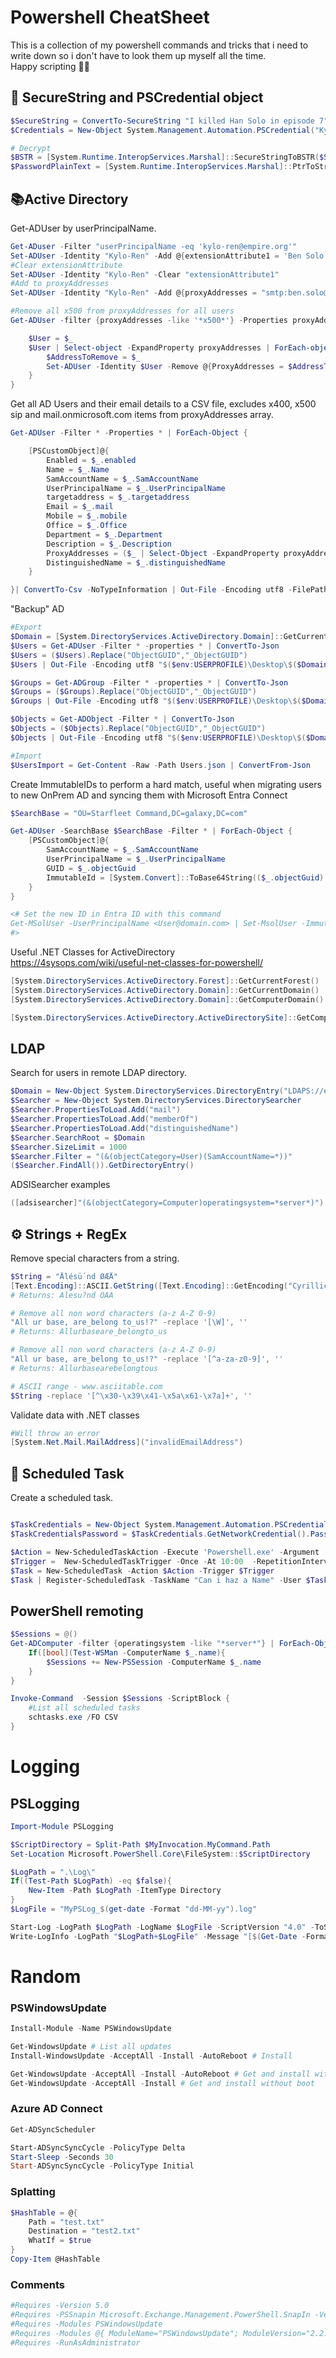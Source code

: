# Powershell CheatSheet

This is a collection of my powershell commands and tricks that i need to write down so i don't have to look them up myself all the time.<br>
Happy scripting 🧑‍💻

## 🔐 SecureString and PSCredential object

```powershell
$SecureString = ConvertTo-SecureString "I killed Han Solo in episode 7" -AsPlainText -Force
$Credentials = New-Object System.Management.Automation.PSCredential("Kylo Ren", $SecureString)

# Decrypt
$BSTR = [System.Runtime.InteropServices.Marshal]::SecureStringToBSTR($SecureString)
$PasswordPlainText = [System.Runtime.InteropServices.Marshal]::PtrToStringAuto($BSTR)
```

## 📚Active Directory

Get-ADUser by userPrincipalName.

```powershell
Get-ADuser -Filter "userPrincipalName -eq 'kylo-ren@empire.org'"
Set-ADUser -Identity "Kylo-Ren" -Add @{extensionAttribute1 = 'Ben Solo' }
#Clear extensionAttribute
Set-ADUser -Identity "Kylo-Ren" -Clear "extensionAttribute1"
#Add to proxyAddresses
Set-ADUser -Identity "Kylo-Ren" -Add @{proxyAddresses = "smtp:ben.solo@empire.org" }

#Remove all x500 from proxyAddresses for all users
Get-ADUser -filter {proxyAddresses -like '*x500*'} -Properties proxyAddresses | ForEach-Object{

    $User = $_
    $User | Select-object -ExpandProperty proxyAddresses | ForEach-object {
        $AddressToRemove = $_
        Set-ADUser -Identity $User -Remove @{ProxyAddresses = $AddressToRemove}
    }
}
```

Get all AD Users and their email details to a CSV file, excludes x400, x500 sip and mail.onmicrosoft.com items from proxyAddresses array.

```powershell
Get-ADUser -Filter * -Properties * | ForEach-Object {

    [PSCustomObject]@{
        Enabled = $_.enabled
        Name = $_.Name
        SamAccountName = $_.SamAccountName
        UserPrincipalName = $_.UserPrincipalName
        targetaddress = $_.targetaddress
        Email = $_.mail
        Mobile = $_.mobile
        Office = $_.Office
        Department = $_.Department
        Description = $_.Description
        ProxyAddresses = ($_ | Select-Object -ExpandProperty proxyAddresses | Where-Object{$_ -notmatch "sip:" -and $_ -notmatch "x500:" -and $_ -notmatch "x400:" -and $_ -notmatch "@*.mail.onmicrosoft.com"}) -join ";"
        DistinguishedName = $_.distinguishedName
    }

}| ConvertTo-Csv -NoTypeInformation | Out-File -Encoding utf8 -FilePath "$($env:USERPROFILE)\Documents\$($env:COMPUTERNAME)_UsersExport_$(Get-Date -Format "dd_MM_yyyy_hh_mm_ss").csv"
```

"Backup" AD

```powershell
#Export
$Domain = [System.DirectoryServices.ActiveDirectory.Domain]::GetCurrentDomain()
$Users = Get-ADUser -Filter * -properties * | ConvertTo-Json
$Users = ($Users).Replace("ObjectGUID","_ObjectGUID")
$Users | Out-File -Encoding utf8 "$($env:USERPROFILE)\Desktop\$($Domain.PdcRoleOwner)_users.json"

$Groups = Get-ADGroup -Filter * -properties * | ConvertTo-Json
$Groups = ($Groups).Replace("ObjectGUID","_ObjectGUID")
$Groups | Out-File -Encoding utf8 "$($env:USERPROFILE)\Desktop\$($Domain.PdcRoleOwner)_groups.json"

$Objects = Get-ADObject -Filter * | ConvertTo-Json
$Objects = ($Objects).Replace("ObjectGUID","_ObjectGUID")
$Objects | Out-File -Encoding utf8 "$($env:USERPROFILE)\Desktop\$($Domain.PdcRoleOwner)_objects.json"

#Import
$UsersImport = Get-Content -Raw -Path Users.json | ConvertFrom-Json
```

Create ImmutableIDs to perform a hard match, useful when migrating users to new OnPrem AD and syncing them with Microsoft Entra Connect
```powershell
$SearchBase = "OU=Starfleet Command,DC=galaxy,DC=com"

Get-ADUser -SearchBase $SearchBase -Filter * | ForEach-Object {
    [PSCustomObject]@{
        SamAccountName = $_.SamAccountName
        UserPrincipalName = $_.UserPrincipalName
        GUID = $_.objectGuid
        ImmutableId = [System.Convert]::ToBase64String(($_.objectGuid).ToByteArray())
    }
}

<# Set the new ID in Entra ID with this command
Get-MSolUser -UserPrincipalName <User@domain.com> | Set-MsolUser -ImmutableId <ImmutableId>
#>

```

Useful .NET Classes for ActiveDirectory<br>
https://4sysops.com/wiki/useful-net-classes-for-powershell/

```powershell
[System.DirectoryServices.ActiveDirectory.Forest]::GetCurrentForest()
[System.DirectoryServices.ActiveDirectory.Domain]::GetCurrentDomain()
[System.DirectoryServices.ActiveDirectory.Domain]::GetComputerDomain()

[System.DirectoryServices.ActiveDirectory.ActiveDirectorySite]::GetComputerSite()
```


## LDAP

Search for users in remote LDAP directory.

```powershell
$Domain = New-Object System.DirectoryServices.DirectoryEntry("LDAPS://empire.base:636",'kylo-ren','DadSlayerEP7')
$Searcher = New-Object System.DirectoryServices.DirectorySearcher
$Searcher.PropertiesToLoad.Add("mail")
$Searcher.PropertiesToLoad.Add("memberOf")
$Searcher.PropertiesToLoad.Add("distinguishedName")
$Searcher.SearchRoot = $Domain
$Searcher.SizeLimit = 1000
$Searcher.Filter = "(&(objectCategory=User)(SamAccountName=*))"
($Searcher.FindAll()).GetDirectoryEntry()
```

ADSISearcher examples

```powershell
([adsisearcher]"(&(objectCategory=Computer)operatingsystem=*server*)").FindAll()
```

## ⚙️ Strings + RegEx

Remove special characters from a string.

```powershell
$String = "Ålésü´nd ØÆÅ"
[Text.Encoding]::ASCII.GetString([Text.Encoding]::GetEncoding("Cyrillic").GetBytes($String))
# Returns: Alesu?nd OAA

# Remove all non word characters (a-z A-Z 0-9)
"All ur base, are_belong to_us!?" -replace '[\W]', ''
# Returns: Allurbaseare_belongto_us

# Remove all non word characters (a-z A-Z 0-9)
"All ur base, are_belong to_us!?" -replace '[^a-za-z0-9]', ''
# Returns: Allurbasearebelongtous

# ASCII range - www.asciitable.com
$String -replace '[^\x30-\x39\x41-\x5a\x61-\x7a]+', ''
```

Validate data with .NET classes

```powershell
#Will throw an error
[System.Net.Mail.MailAddress]("invalidEmailAddress")
```

## 📆 Scheduled Task

Create a scheduled task.

```powershell

$TaskCredentials = New-Object System.Management.Automation.PSCredential -ArgumentList 'pusur',$SecureStringPassword
$TaskCredentialsPassword = $TaskCredentials.GetNetworkCredential().Password

$Action = New-ScheduledTaskAction -Execute 'Powershell.exe' -Argument '-file C:\Scripts\lolcats_generator.ps1'
$Trigger =  New-ScheduledTaskTrigger -Once -At 10:00  -RepetitionInterval  (New-TimeSpan -Minutes 15)
$Task = New-ScheduledTask -Action $Action -Trigger $Trigger
$Task | Register-ScheduledTask -TaskName "Can i haz a Name" -User $TaskUser -Password $TaskCredentialsPassword
```

## PowerShell remoting

```powershell
$Sessions = @()
Get-ADComputer -filter {operatingsystem -like "*server*"} | ForEach-Object {
    If([bool](Test-WSMan -ComputerName $_.name){
        $Sessions += New-PSSession -ComputerName $_.name
    }
}

Invoke-Command  -Session $Sessions -ScriptBlock {
    #List all scheduled tasks
    schtasks.exe /FO CSV
}
```

# Logging 

##  PSLogging
``` powershell
Import-Module PSLogging

$ScriptDirectory = Split-Path $MyInvocation.MyCommand.Path
Set-Location Microsoft.PowerShell.Core\FileSystem::$ScriptDirectory

$LogPath = ".\Log\"
If((Test-Path $LogPath) -eq $false){
    New-Item -Path $LogPath -ItemType Directory
}
$LogFile = "MyPSLog_$(get-date -Format "dd-MM-yy").log"

Start-Log -LogPath $LogPath -LogName $LogFile -ScriptVersion "4.0" -ToScreen
Write-LogInfo -LogPath "$LogPath+$LogFile" -Message "[$(Get-Date -Format "dd-MM-yy HH:mm:ss")] Processing" -ToScreen
```

# Random

### PSWindowsUpdate
```powershell
Install-Module -Name PSWindowsUpdate

Get-WindowsUpdate # List all updates
Install-WindowsUpdate -AcceptAll -Install -AutoReboot # Install

Get-WindowsUpdate -AcceptAll -Install -AutoReboot # Get and install with boot
Get-WindowsUpdate -AcceptAll -Install # Get and install without boot
```

### Azure AD Connect

```powershell
Get-ADSyncScheduler

Start-ADSyncSyncCycle -PolicyType Delta
Start-Sleep -Seconds 30
Start-ADSyncSyncCycle -PolicyType Initial
```

### Splatting

```powershell
$HashTable = @{
    Path = "test.txt"
    Destination = "test2.txt"
    WhatIf = $true
}
Copy-Item @HashTable
```

### Comments

```powershell
#Requires -Version 5.0
#Requires -PSSnapin Microsoft.Exchange.Management.PowerShell.SnapIn -Version 1.0
#Requires -Modules PSWindowsUpdate
#Requires -Modules @{ ModuleName="PSWindowsUpdate"; ModuleVersion="2.2.0" }
#Requires -RunAsAdministrator
```
